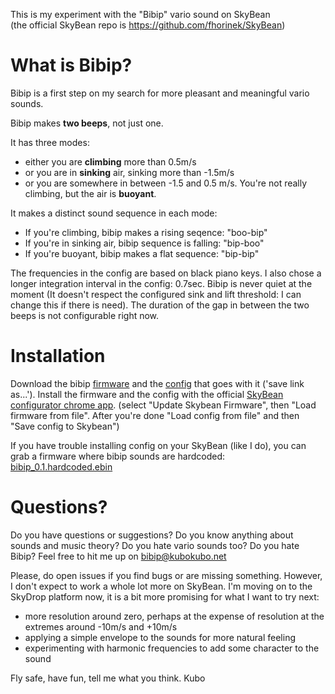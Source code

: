 This is my experiment with the "Bibip" vario sound on SkyBean  
(the official SkyBean repo is https://github.com/fhorinek/SkyBean)

What is Bibip?
==============
Bibip is a first step on my search for more pleasant and meaningful vario sounds.

Bibip makes **two beeps**, not just one.

It has three modes: 
* either you are **climbing** more than 0.5m/s
* or you are in **sinking** air, sinking more than -1.5m/s
* or you are somewhere in between -1.5 and 0.5 m/s. You're not really climbing, but the air is **buoyant**.

It makes a distinct sound sequence in each mode:
* If you're climbing, bibip makes a rising seqence: "boo-bip"
* If you're in sinking air, bibip sequence is falling: "bip-boo"
* If you're buoyant, bibip makes a flat sequence: "bip-bip"

The frequencies in the config are based on black piano keys. I also chose a longer integration interval in the config: 0.7sec. Bibip is never quiet at the moment (It doesn't respect the configured sink and lift threshold: I can change this if there is need). The duration of the gap in between the two beeps is not configurable right now. 


Installation
============
Download the bibip [firmware](https://raw.githubusercontent.com/kubotron/SkyBiBean/master/bibip_0.1.ebin) and the [config](https://raw.githubusercontent.com/kubotron/SkyBiBean/master/config-black-keys.sbc) that goes with it ('save link as...'). Install the firmware and the config with the official [SkyBean configurator chrome app](https://chrome.google.com/webstore/detail/skybean-configurator/njolekdacakglgbnpmeldongebgldnhd?hl=en). (select "Update Skybean Firmware", then "Load firmware from file". After you're done "Load config from file" and then "Save config to Skybean")

If you have trouble installing config on your SkyBean (like I do), you can grab a firmware where bibip sounds are hardcoded: 
[bibip_0.1.hardcoded.ebin](https://raw.githubusercontent.com/kubotron/SkyBiBean/master/bibip_0.1.hardcoded.ebin)


Questions?
==========
Do you have questions or suggestions? Do you know anything about sounds and music theory? Do you hate vario sounds too? Do you hate Bibip? 
Feel free to hit me up on bibip@kubokubo.net 

Please, do open issues if you find bugs or are missing something. However, I don't expect to work a whole lot more on SkyBean. I'm moving on to the SkyDrop platform now, it is a bit more promising for what I want to try next:

* more resolution around zero, perhaps at the expense of resolution at the extremes around -10m/s and +10m/s
* applying a simple envelope to the sounds for more natural feeling
* experimenting with harmonic frequencies to add some character to the sound

Fly safe, have fun, tell me what you think. 
Kubo

